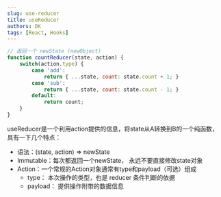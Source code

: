 ```yaml
---
slug: use-reducer
title: useReducer
authors: DK
tags: [React, Hooks]
---
```


```js
// 返回一个 newState (newObject)
function countReducer(state, action) {
    switch(action.type) {
        case 'add':
            return { ...state, count: state.count + 1; }
        case 'sub':
            return { ...state, count: state.count - 1; }
        default: 
            return count;
    }
}
```
useReducer是一个利用action提供的信息，将state从A转换到B的一个纯函数，具有一下几个特点：
- 语法：(state, action) => newState
- Immutable：每次都返回一个newState， 永远不要直接修改state对象
- Action：一个常规的Action对象通常有type和payload（可选）组成 
  - type： 本次操作的类型，也是 reducer 条件判断的依据
  - payload： 提供操作附带的数据信息